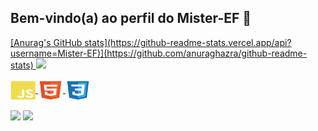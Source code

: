 ## Bem-vindo(a) ao perfil do Mister-EF 🏴

 <div>
   <a href="https://github.com/Mister-EF">
   [Anurag's GitHub stats](https://github-readme-stats.vercel.app/api?username=Mister-EF)](https://github.com/anuraghazra/github-readme-stats)
   <img height="180em" src="https://github-readme-stats.vercel.app/api/top-langs/?username=Mister-EF&layout=compact&langs_count=6&theme=tokyonight"/>
</div>
    
<div style="display: inline_block"><br>
  <img align="center" alt="Js" height="30" width="40" src="https://raw.githubusercontent.com/devicons/devicon/master/icons/javascript/javascript-plain.svg">
  <img align="center" alt="HTML" height="30" width="40" src="https://raw.githubusercontent.com/devicons/devicon/master/icons/html5/html5-original.svg">
  <img align="center" alt="CSS" height="30" width="40" src="https://raw.githubusercontent.com/devicons/devicon/master/icons/css3/css3-original.svg">
</div>
 
<br>
 
<div> 
  <a href = "mailto:ichgkursk1@gmail.com"><img src="https://img.shields.io/badge/-Gmail-%23333?style=for-the-badge&logo=gmail&logoColor=white" target="_blank"></a>
  <a href="https://www.linkedin.com/in/Mister-EF" target="_blank"><img src="https://img.shields.io/badge/-LinkedIn-%230077B5?style=for-the-badge&logo=linkedin&logoColor=white" target="_blank"></a>
</div>
